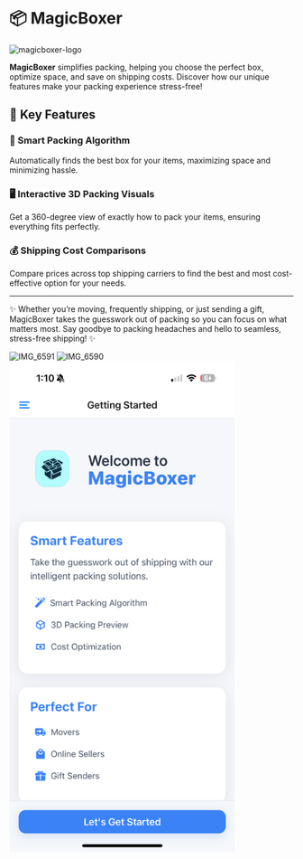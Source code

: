 # 📦 MagicBoxer

![magicboxer-logo](https://user-images.githubusercontent.com/107427242/203152605-efeeb449-2a52-49ea-8549-3a0418538e90.png)

**MagicBoxer** simplifies packing, helping you choose the perfect box, optimize space, and save on shipping costs. Discover how our unique features make your packing experience stress-free!

## 🚀 Key Features

### 🧠 Smart Packing Algorithm

Automatically finds the best box for your items, maximizing space and minimizing hassle.

### 🖥️ Interactive 3D Packing Visuals

Get a 360-degree view of exactly how to pack your items, ensuring everything fits perfectly.

### 💰 Shipping Cost Comparisons

Compare prices across top shipping carriers to find the best and most cost-effective option for your needs.

---

✨ Whether you’re moving, frequently shipping, or just sending a gift, MagicBoxer takes the guesswork out of packing so you can focus on what matters most. Say goodbye to packing headaches and hello to seamless, stress-free shipping! ✨

<img src="https://github.com/user-attachments/assets/c292b898-2ea4-42a8-b5c8-ccf720f07d28" alt="IMG_6591" width="400"/>
<img src="https://github.com/user-attachments/assets/6fd47ec9-1fd5-48af-a358-c50c66c4761b" alt="IMG_6590" width="400"/>
<img src="/demo/1.PNG" alt="1" width="400"/>
